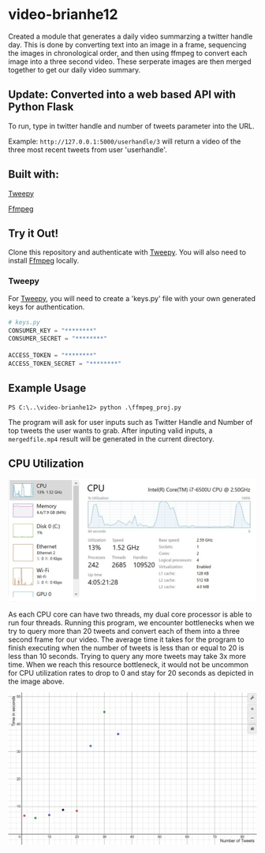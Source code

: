 # video-brianhe12
Created a module that generates a daily video summarzing a twitter handle day. This is done by converting text into an image in a frame, sequencing the images in chronological order, and then using ffmpeg to convert each image into a three second video. These serperate images are then merged together to get our daily video summary.

## Update: Converted into a web based API with Python Flask

To run, type in twitter handle and number of tweets parameter into the URL.

Example: ```http://127.0.0.1:5000/userhandle/3``` will return a video of the three most recent tweets from user 'userhandle'.

## Built with:

[Tweepy](http://docs.tweepy.org/en/latest/#)

[Ffmpeg](https://www.ffmpeg.org/)

## Try it Out!
Clone this repository and authenticate with [Tweepy](http://docs.tweepy.org/en/latest/#). You will also need to install [Ffmpeg](https://www.ffmpeg.org/) locally.

### Tweepy 
For [Tweepy](http://docs.tweepy.org/en/latest/#), you will need to create a 'keys.py' file with your own generated keys for authentication. 

```python
# keys.py
CONSUMER_KEY = "********"
CONSUMER_SECRET = "********"

ACCESS_TOKEN = "********"
ACCESS_TOKEN_SECRET = "********"
```

## Example Usage
```
PS C:\..\video-brianhe12> python .\ffmpeg_proj.py
```
The program will ask for user inputs such as Twitter Handle and Number of top tweets the user wants to grab. After inputing valid inputs, a ```mergedfile.mp4``` result will be generated in the current directory.

## CPU Utilization

<img src = "./CPU_Utilization/CPU.JPG" width = 550>

As each CPU core can have two threads, my dual core processor is able to run four threads. Running this program, we encounter bottlenecks when we try to query more than 20 tweets and convert each of them into a three second frame for our video. The average time it takes for the program to finish executing when the number of tweets is less than or equal to 20 is less than 10 seconds. Trying to query any more tweets may take 3x more time. When we reach this resource bottleneck, it would not be uncommon for CPU utilization rates to drop to 0 and stay for 20 seconds as depicted in the image above.

<img src = "./CPU_Utilization/time_to_finish.JPG">
